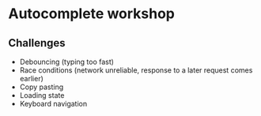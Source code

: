 # Autocomplete workshop

## Challenges

- Debouncing (typing too fast)
- Race conditions (network unreliable, response to a later request comes earlier)
- Copy pasting
- Loading state
- Keyboard navigation

